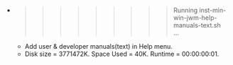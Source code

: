 * >>>>>>>>> Running inst-min-win-jwm-help-manuals-text.sh ...
  * Add user & developer manuals(text) in Help menu.
  * Disk size = 3771472K. Space Used = 40K. Runtime = 00:00:00:01.
